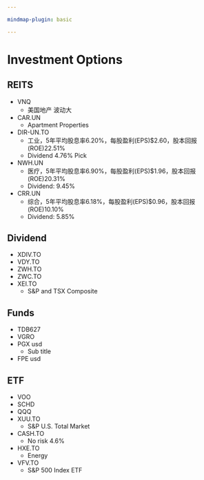```yaml
---

mindmap-plugin: basic

---
```


# Investment Options

## REITS
- VNQ
    - 美国地产 波动大
- CAR.UN
    - Apartment Properties
- DIR-UN.TO
    - 工业，5年平均股息率6.20%，每股盈利(EPS)$2.60，股本回报(ROE)22.51%
    - Dividend 4.76% Pick
- NWH.UN
    - 医疗，5年平均股息率6.90%，每股盈利(EPS)$1.96，股本回报(ROE)20.31%
    - Dividend: 9.45%
- CRR.UN
    - 综合，5年平均股息率6.18%，每股盈利(EPS)$0.96，股本回报(ROE)10.10%
    - Dividend:  5.85%

## Dividend
- XDIV.TO
- VDY.TO
- ZWH.TO
- ZWC.TO
- XEI.TO
    - S&P and TSX Composite

## Funds
- TDB627
- VGRO
- PGX usd
    - Sub title
- FPE usd

## ETF
- VOO
- SCHD
- QQQ
- XUU.TO
    - S&P U.S. Total Market
- CASH.TO
    - No risk 4.6%
- HXE.TO
    - Energy
- VFV.TO
    - S&P 500 Index ETF
